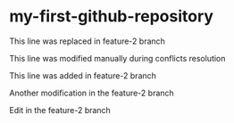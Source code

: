 # my-first-github-repository
This line was replaced in feature-2 branch

This line was modified manually during conflicts resolution

This line was added in feature-2 branch

Another modification in the feature-2 branch

Edit in the feature-2 branch
